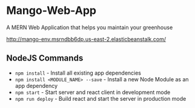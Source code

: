 # Mango-Web-App
A MERN Web Application that helps you maintain your greenhouse

http://mango-env.msrndbb6dp.us-east-2.elasticbeanstalk.com/

## NodeJS Commands

* `npm install` - Install all existing app dependencies
* `npm install <MODULE_NAME> --save` - Install a new Node Module as an app dependency
* `npm start` - Start server and react client in development mode
* `npm run deploy` - Build react and start the server in production mode
